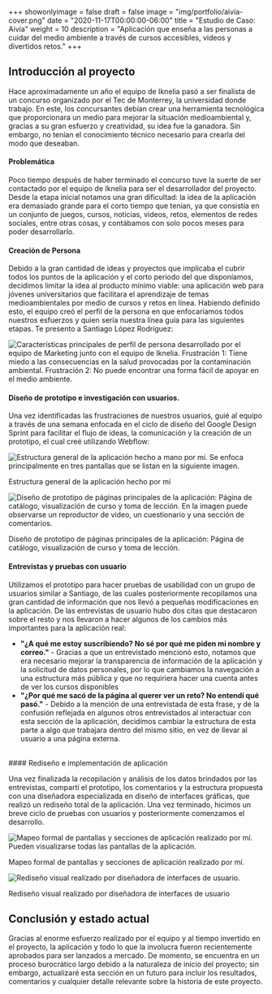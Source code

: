 +++
showonlyimage = false
draft = false
image = "img/portfolio/aivia-cover.png"
date = "2020-11-17T00:00:00-06:00"
title = "Estudio de Caso: Aivia"
weight = 10
description = "Aplicación que enseña a las personas a cuidar del medio ambiente a través de cursos accesibles, videos y divertidos retos."
+++

## Introducción al proyecto

Hace aproximadamente un año el equipo de Iknelia pasó a ser finalista de un concurso organizado por el Tec de Monterrey, la universidad donde trabajo. En este, los concursantes debían crear una herramienta tecnológica que proporcionara un medio para mejorar la situación medioambiental y, gracias a su gran esfuerzo y creatividad, su idea fue la ganadora. Sin embargo, no tenían el conocimiento técnico necesario para crearla del modo que deseaban.

#### Problemática

Poco tiempo después de haber terminado el concurso tuve la suerte de ser contactado por el equipo de Iknelia para ser el desarrollador del proyecto. Desde la etapa inicial notamos una gran dificultad: la idea de la aplicación era demasiado grande para el corto tiempo que tenían, ya que consistía en un conjunto de juegos, cursos, noticias, videos, retos, elementos de redes sociales, entre otras cosas, y contábamos con solo pocos meses para poder desarrollarlo.

#### Creación de Persona

Debido a la gran cantidad de ideas y proyectos que implicaba el cubrir todos los puntos de la aplicación y el corto periodo del que disponíamos, decidimos limitar la idea al producto mínimo viable: una aplicación web para jóvenes universitarios que facilitara el aprendizaje de temas medioambientales por medio de cursos y retos en línea. Habiendo definido esto, el equipo creó el perfil de la persona en que enfocaríamos todos nuestros esfuerzos y quien sería nuestra línea guía para las siguientes etapas. Te presento a Santiago López Rodríguez:

![Características principales de perfil de persona desarrollado por el equipo de Marketing junto con el equipo de Iknelia. Frustración 1: Tiene miedo a las consecuencias en la salud provocadas por la contaminación ambiental. Frustración 2: No puede encontrar una forma fácil de apoyar en el medio ambiente.](/img/portfolio/aivia/01-persona.png)


#### Diseño de prototipo e investigación con usuarios.

Una vez identificadas las frustraciones de nuestros usuarios, guié al equipo a través de una semana enfocada en el ciclo de diseño del Google Design Sprint para facilitar el flujo de ideas, la comunicación y la creación de un prototipo, el cual creé utilizando Webflow:

![Estructura general de la aplicación hecho a mano por mí. Se enfoca principalmente en tres pantallas que se listan en la siguiente imagen.](/img/portfolio/aivia/02-mapa.png)

Estructura general de la aplicación hecho por mí


![Diseño de prototipo de páginas principales de la aplicación: Página de catálogo, visualización de curso y toma de lección. En la imagen puede observarse un reproductor de video, un cuestionario y una sección de comentarios.](/img/portfolio/aivia/03-prototipo.png)

Diseño de prototipo de páginas principales de la aplicación: Página de catálogo, visualización de curso y toma de lección.

#### Entrevistas y pruebas con usuario

Utilizamos el prototipo para hacer pruebas de usabilidad con un grupo de usuarios similar a Santiago, de las cuales posteriormente recopilamos una gran cantidad de información que nos llevó a pequeñas modificaciones en la aplicación. De las entrevistas de usuario hubo dos citas que destacaron sobre el resto y nos llevaron a hacer algunos de los cambios más importantes para la aplicación real:

- **"¿A qué me estoy suscribiendo? No sé por qué me piden mi nombre y correo."** - Gracias a que un entrevistado mencionó esto, notamos que era necesario mejorar la transparencia de información de la aplicación y la solicitud de datos personales, por lo que cambiamos la navegación a una estructura más pública y que no requiriera hacer una cuenta antes de ver los cursos disponibles
- **"¿Por qué me sacó de la página al querer ver un reto? No entendí qué pasó."** - Debido a la mención de una entrevistada de esta frase, y de la confusión reflejada en algunos otros entrevistados al interactuar con esta sección de la aplicación, decidimos cambiar la estructura de esta parte a algo que trabajara dentro del mismo sitio, en vez de llevar al usuario a una página externa.


<br />
#### Rediseño e implementación de aplicación

Una vez finalizada la recopilación y análisis de los datos brindados por las entrevistas, compartí el prototipo, los comentarios y la estructura propuesta con una diseñadora especializada en diseño de interfaces gráficas, que realizó un rediseño total de la aplicación. Una vez terminado, hicimos un breve ciclo de pruebas con usuarios y posteriormente comenzamos el desarrollo.

![Mapeo formal de pantallas y secciones de aplicación realizado por mí. Pueden visualizarse todas las pantallas de la aplicación.](/img/portfolio/aivia/04-mapa-2.png)

Mapeo formal de pantallas y secciones de aplicación realizado por mí.

![Rediseño visual realizado por diseñadora de interfaces de usuario.](/img/portfolio/aivia/05-redisenio.png)

Rediseño visual realizado por diseñadora de interfaces de usuario

## Conclusión y estado actual

Gracias al enorme esfuerzo realizado por el equipo y al tiempo invertido en el proyecto, la aplicación y todo lo que la involucra fueron recientemente aprobados para ser lanzados a mercado. De momento, se encuentra en un proceso burocrático largo debido a la naturaleza de inicio del proyecto; sin embargo, actualizaré esta sección en un futuro para incluir los resultados, comentarios y cualquier detalle relevante sobre la historia de este proyecto.